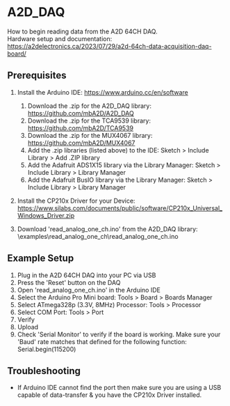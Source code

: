 # A2D_DAQ

How to begin reading data from the A2D 64CH DAQ.  
Hardware setup and documentation: https://a2delectronics.ca/2023/07/29/a2d-64ch-data-acquisition-daq-board/  

## Prerequisites

1. Install the Arduino IDE: https://www.arduino.cc/en/software

   1. Download the .zip for the A2D_DAQ library: https://github.com/mbA2D/A2D_DAQ
   2. Download the .zip for the TCA9539 library: https://github.com/mbA2D/TCA9539
   3. Download the .zip for the MUX4067 library: https://github.com/mbA2D/MUX4067
   4. Add the .zip libraries (listed above) to the IDE: Sketch > Include Library > Add .ZIP library
   5. Add the Adafruit ADS1X15 library via the Library Manager: Sketch > Include Library > Library Manager
   6. Add the Adafruit BusIO library via the Library Manager: Sketch > Include Library > Library Manager

2. Install the CP210x Driver for your Device: https://www.silabs.com/documents/public/software/CP210x_Universal_Windows_Driver.zip

3. Download 'read_analog_one_ch.ino' from the A2D_DAQ library: \examples\read_analog_one_ch\read_analog_one_ch.ino

## Example Setup

1. Plug in the A2D 64CH DAQ into your PC via USB
2. Press the 'Reset' button on the DAQ
3. Open 'read_analog_one_ch.ino' in the Arduino IDE
4. Select the Arduino Pro Mini board: Tools > Board > Boards Manager
5. Select ATmega328p (3.3V, 8MHz) Processor: Tools > Processor
6. Select COM Port: Tools > Port
7. Verify
8. Upload
9. Check 'Serial Monitor' to verify if the board is working. Make sure your 'Baud' rate matches that defined for the following function: Serial.begin(115200)

## Troubleshooting

- If Arduino IDE cannot find the port then make sure you are using a USB capable of data-transfer & you have the CP210x Driver installed.
